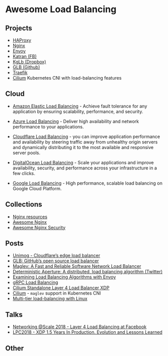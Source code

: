 # Awesome Load Balancing

## Projects

- [HAProxy](http://www.haproxy.org/)
- [Nginx](http://www.nginx.com/)
- [Envoy](https://www.envoyproxy.io)
- [Katran (FB)](https://github.com/facebookincubator/katran)
- [KgLb (Dropbox)](https://github.com/dropbox/kglb)
- [GLB (Github)](https://github.com/github/glb-director)
- [Traefik](https://github.com/containous/traefik/)
- [Cilium](https://cilium.io/) Kubernetes CNI with load-balancing features

## Cloud

- [Amazon Elastic Load Balancing](https://aws.amazon.com/elasticloadbalancing/) - Achieve fault tolerance for any application by ensuring scalability, performance, and security.

- [Azure Load Balancing](https://azure.microsoft.com/en-us/services/load-balancer/) - Deliver high availability and network performance to your applications.

- [Cloudflare Load Balancing](https://www.cloudflare.com/load-balancing/) - you can improve application performance and availability by steering traffic away from unhealthy origin servers and dynamically distributing it to the most available and responsive server pools.

- [DigitalOcean Load Balancing](https://www.digitalocean.com/products/load-balancer/) - Scale your applications and improve availability, security, and performance across your infrastructure in a few clicks.

- [Google Load Balancing](https://cloud.google.com/load-balancing) - High performance, scalable load balancing on Google Cloud Platform.

## Collections

- [Nginx resources](https://github.com/fcambus/nginx-resources)
- [Awesome Nginx](https://github.com/agile6v/awesome-nginx)
- [Awesome Nginx Security](https://github.com/wallarm/awesome-nginx-security)

## Posts

- [Unimog - Cloudflare’s edge load balancer](https://blog.cloudflare.com/unimog-cloudflares-edge-load-balancer/)
- [GLB: GitHub’s open source load balancer](https://github.blog/2018-08-08-glb-director-open-source-load-balancer/)
- [Maglev: A Fast and Reliable Software Network Load Balancer](https://static.googleusercontent.com/media/research.google.com/en//pubs/archive/44824.pdf)
- [Deterministic Aperture: A distributed, load balancing algorithm (Twitter)](https://blog.twitter.com/engineering/en_us/topics/infrastructure/2019/daperture-load-balancer.html)
- [Examining Load Balancing Algorithms with Envoy](https://blog.envoyproxy.io/examining-load-balancing-algorithms-with-envoy-1be643ea121c)
- [gRPC Load Balancing](https://grpc.io/blog/grpc-load-balancing/#proxy-or-client-side)
- [Cilium Standalone Layer 4 Load Balancer XDP](https://cilium.io/blog/2022/04/12/cilium-standalone-L4LB-XDP/)
- [Cilium](https://docs.cilium.io/en/stable/network/kubernetes/kubeproxy-free/#maglev-consistent-hashing) - `maglev` support in Kubernetes CNI
- [Multi-tier load-balancing with Linux](https://vincent.bernat.ch/en/blog/2018-multi-tier-loadbalancer)

## Talks

- [Networking @Scale 2018 - Layer 4 Load Balancing at Facebook](https://www.facebook.com/watch/?v=2090080137931746)
- [LPC2018 - XDP 1.5 Years In Production. Evolution and Lessons Learned](https://www.youtube.com/watch?v=E1QKn_AjuJk)

## Other
